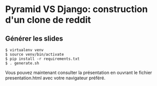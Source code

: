 # Pyramid VS Django: construction d'un clone de reddit

## Générer les slides

    $ virtualenv venv
    $ source venv/bin/activate
    $ pip install -r requirements.txt
    $ . generate.sh

Vous pouvez maintenant consulter la présentation en ouvrant le fichier presentation.html avec votre navigateur préféré.
